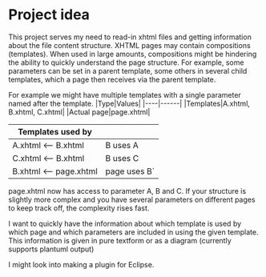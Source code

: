 # Project idea

This project serves my need to read-in xhtml files 
and getting information about the file content structure.
XHTML pages may contain compositions (templates). When used in large
amounts, compositions might be hindering the ability to quickly understand 
the page structure. For example, some parameters can be set in a parent 
template, some others in several child templates, which a page then receives via the parent template.

For example we might have multiple templates with a single parameter named after the template.
|Type|Values|
|----|------|
|Templates|A.xhtml, B.xhtml, C.xhtml|
|Actual page|page.xhtml|

|Templates used by||
|-|-|
| A.xhtml <-- B.xhtml | B uses A |
| C.xhtml <-- B.xhtml | B uses C |
| B.xhtml <-- page.xhtml | page uses B` |

page.xhtml now has access to parameter A, B and C. If your structure is slightly more complex
and you have several parameters on different pages to keep track off, the complexity rises
fast.

I want to quickly have the information about which template is used by which page and which parameters are included in using the given template. This information is given in pure textform or as a diagram (currently supports plantuml output)

I might look into making a plugin for Eclipse.